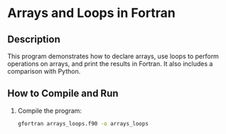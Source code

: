 # Arrays and Loops in Fortran

## Description
This program demonstrates how to declare arrays, use loops to perform operations on arrays, and print the results in Fortran. It also includes a comparison with Python.

## How to Compile and Run
1. Compile the program:
   ```bash
   gfortran arrays_loops.f90 -o arrays_loops
